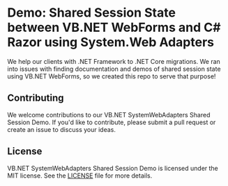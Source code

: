 # Demo: Shared Session State between VB.NET WebForms and C# Razor using System.Web Adapters

We help our clients with .NET Framework to .NET Core migrations. We ran into issues with finding documentation and demos of shared session state using VB.NET WebForms, so we created this repo to serve that purpose!

## Contributing

We welcome contributions to our VB.NET SystemWebAdapters Shared Session Demo. If you'd like to contribute, please submit a pull request or create an issue to discuss your ideas.

## License

VB.NET SystemWebAdapters Shared Session Demo is licensed under the MIT license. See the [LICENSE](./LICENSE.md) file for more details.
